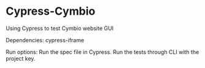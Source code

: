 # Cypress-Cymbio
Using Cypress to test Cymbio website GUI

Dependencies:
cypress-iframe

Run options:
Run the spec file in Cypress.
Run the tests through CLI with the project key.
